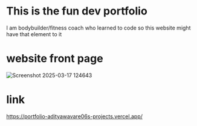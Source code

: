 # This is the fun dev portfolio 
I am bodybuilder/fitness coach  who  learned to  code  so this website might have that element to it 

# website front page

![Screenshot 2025-03-17 124643](https://github.com/user-attachments/assets/c715ca32-554a-48a2-8c85-84d429b4377d)



# link 

  
  https://portfolio-adityawavare06s-projects.vercel.app/

